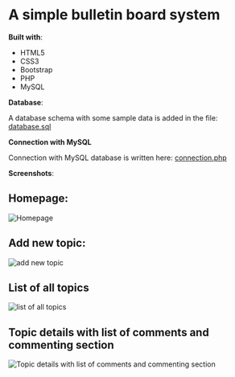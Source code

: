 # A simple bulletin board system

**Built with**:
  
   * HTML5
   * CSS3
   * Bootstrap
   * PHP
   * MySQL
   
 **Database**:
 
 A database schema with some sample data is added in the file: [database.sql](https://github.com/abrarShariar/simple_BBS/blob/master/database.sql)
 
 **Connection with MySQL**
 
 Connection with MySQL database is written here: [connection.php](https://github.com/abrarShariar/simple_BBS/blob/master/connection.php)

**Screenshots**:

## Homepage:

![Homepage](https://i.imgur.com/kD1Tydw.png)

## Add new topic:

![add new topic](https://i.imgur.com/Cjw2z3N.png)

## List of all topics
![list of all topics](https://i.imgur.com/3tkjbMP.png)

## Topic details with list of comments and commenting section

![Topic details with list of comments and commenting section](https://i.imgur.com/Xfe6vm0.png)
